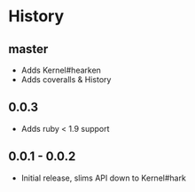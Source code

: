 # History

## master

* Adds Kernel#hearken
* Adds coveralls & History

## 0.0.3

* Adds ruby < 1.9 support

## 0.0.1 - 0.0.2

* Initial release, slims API down to Kernel#hark
